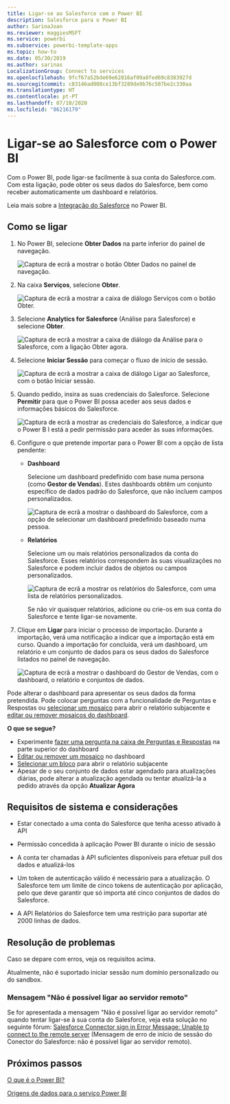 ```yaml
---
title: Ligar-se ao Salesforce com o Power BI
description: Salesforce para o Power BI
author: SarinaJoan
ms.reviewer: maggiesMSFT
ms.service: powerbi
ms.subservice: powerbi-template-apps
ms.topic: how-to
ms.date: 05/30/2019
ms.author: sarinas
LocalizationGroup: Connect to services
ms.openlocfilehash: 9fcf67a52bde69e62816af09a8fed69c8383927d
ms.sourcegitcommit: c83146ad008ce13bf3289de9b76c507be2c330aa
ms.translationtype: HT
ms.contentlocale: pt-PT
ms.lasthandoff: 07/10/2020
ms.locfileid: "86216179"
---
```

# <a name="connect-to-salesforce-with-power-bi"></a>Ligar-se ao Salesforce com o Power BI
Com o Power BI, pode ligar-se facilmente à sua conta do Salesforce.com. Com esta ligação, pode obter os seus dados do Salesforce, bem como receber automaticamente um dashboard e relatórios.

Leia mais sobre a [Integração do Salesforce](https://powerbi.microsoft.com/integrations/salesforce) no Power BI.

## <a name="how-to-connect"></a>Como se ligar
1. No Power BI, selecione **Obter Dados** na parte inferior do painel de navegação.
   
   ![Captura de ecrã a mostrar o botão Obter Dados no painel de navegação.](media/service-connect-to-salesforce/pbi_getdata.png) 
2. Na caixa **Serviços**, selecione **Obter**.
   
   ![Captura de ecrã a mostrar a caixa de diálogo Serviços com o botão Obter.](media/service-connect-to-salesforce/pbi_getservices.png) 
3. Selecione **Analytics for Salesforce** (Análise para Salesforce) e selecione **Obter**.  
   
   ![Captura de ecrã a mostrar a caixa de diálogo da Análise para o Salesforce, com a ligação Obter agora.](media/service-connect-to-salesforce/salesforce.png)
4. Selecione **Iniciar Sessão** para começar o fluxo de início de sessão.
   
    ![Captura de ecrã a mostrar a caixa de diálogo Ligar ao Salesforce, com o botão Iniciar sessão.](media/service-connect-to-salesforce/dialog.png)
5. Quando pedido, insira as suas credenciais do Salesforce. Selecione **Permitir** para que o Power BI possa aceder aos seus dados e informações básicos do Salesforce.
   
   ![Captura de ecrã a mostrar as credenciais do Salesforce, a indicar que o Power B I está a pedir permissão para aceder às suas informações.](media/service-connect-to-salesforce/sf_authorize.png)
6. Configure o que pretende importar para o Power BI com a opção de lista pendente:
   
   * **Dashboard**
     
     Selecione um dashboard predefinido com base numa persona (como **Gestor de Vendas**). Estes dashboards obtêm um conjunto específico de dados padrão do Salesforce, que não incluem campos personalizados.
     
     ![Captura de ecrã a mostrar o dashboard do Salesforce, com a opção de selecionar um dashboard predefinido baseado numa pessoa.](media/service-connect-to-salesforce/pbi_salesforcechooserole.png)
   * **Relatórios**
     
     Selecione um ou mais relatórios personalizados da conta do Salesforce. Esses relatórios correspondem às suas visualizações no Salesforce e podem incluir dados de objetos ou campos personalizados.
     
     ![Captura de ecrã a mostrar os relatórios do Salesforce, com uma lista de relatórios personalizados.](media/service-connect-to-salesforce/pbi_salesforcereports.png)
     
     Se não vir quaisquer relatórios, adicione ou crie-os em sua conta do Salesforce e tente ligar-se novamente.

7. Clique em **Ligar** para iniciar o processo de importação. Durante a importação, verá uma notificação a indicar que a importação está em curso. Quando a importação for concluída, verá um dashboard, um relatório e um conjunto de dados para os seus dados do Salesforce listados no painel de navegação.
   
   ![Captura de ecrã a mostrar o dashboard do Gestor de Vendas, com o dashboard, o relatório e conjuntos de dados.](media/service-connect-to-salesforce/pbi_getdatasalesforcedash.png)

Pode alterar o dashboard para apresentar os seus dados da forma pretendida. Pode colocar perguntas com a funcionalidade de Perguntas e Respostas ou [selecionar um mosaico](../consumer/end-user-tiles.md) para abrir o relatório subjacente e [editar ou remover mosaicos do dashboard](../create-reports/service-dashboard-edit-tile.md).

**O que se segue?**

* Experimente [fazer uma pergunta na caixa de Perguntas e Respostas](../consumer/end-user-q-and-a.md) na parte superior do dashboard
* [Editar ou remover um mosaico](../create-reports/service-dashboard-edit-tile.md) no dashboard
* [Selecionar um bloco](../create-reports/service-dashboard-tiles.md) para abrir o relatório subjacente
* Apesar de o seu conjunto de dados estar agendado para atualizações diárias, pode alterar a atualização agendada ou tentar atualizá-la a pedido através da opção **Atualizar Agora**

## <a name="system-requirements-and-considerations"></a>Requisitos de sistema e considerações

- Estar conectado a uma conta do Salesforce que tenha acesso ativado à API

- Permissão concedida à aplicação Power BI durante o início de sessão

- A conta ter chamadas à API suficientes disponíveis para efetuar pull dos dados e atualizá-los

- Um token de autenticação válido é necessário para a atualização. O Salesforce tem um limite de cinco tokens de autenticação por aplicação, pelo que deve garantir que só importa até cinco conjuntos de dados do Salesforce.

- A API Relatórios do Salesforce tem uma restrição para suportar até 2000 linhas de dados.


## <a name="troubleshooting"></a>Resolução de problemas

Caso se depare com erros, veja os requisitos acima. 

Atualmente, não é suportado iniciar sessão num domínio personalizado ou do sandbox.

### <a name="unable-to-connect-to-the-remote-server-message"></a>Mensagem "Não é possível ligar ao servidor remoto"

Se for apresentada a mensagem "Não é possível ligar ao servidor remoto" quando tentar ligar-se à sua conta do Salesforce, veja esta solução no seguinte fórum: [Salesforce Connector sign in Error Message: Unable to connect to the remote server](https://www.outsystems.com/forums/Forum_TopicView.aspx?TopicId=17674&TopicName=log-in-error-message-unable-to-connect-to-the-remote-server&) (Mensagem de erro de início de sessão do Conector do Salesforce: não é possível ligar ao servidor remoto).


## <a name="next-steps"></a>Próximos passos
[O que é o Power BI?](../fundamentals/power-bi-overview.md)

[Origens de dados para o serviço Power BI](service-get-data.md)
